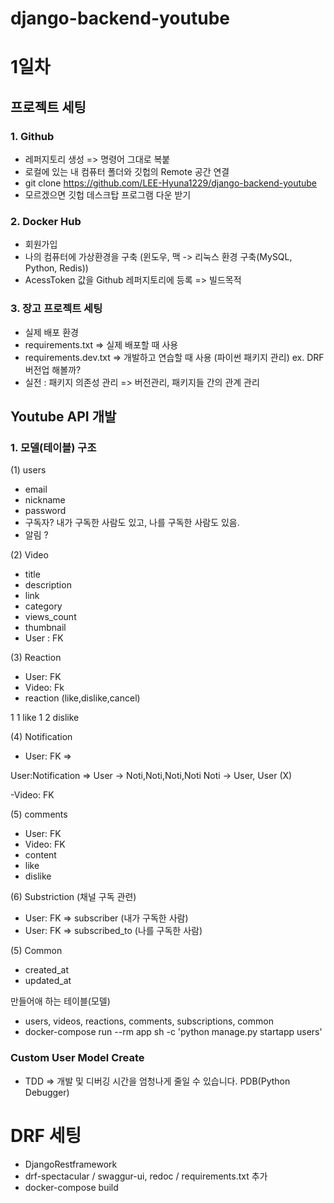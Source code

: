 # django-backend-youtube
# 1일차
## 프로젝트 세팅
### 1. Github
- 레퍼지토리 생성 => 명령어 그대로 복붙
- 로컬에 있는 내 컴퓨터 폴더와 깃헙의 Remote 공간 연결
- git clone https://github.com/LEE-Hyuna1229/django-backend-youtube
- 모르겠으면 깃헙 데스크탑 프로그램 다운 받기

### 2. Docker Hub
- 회원가입
- 나의 컴퓨터에 가상환경을 구축 (윈도우, 맥 -> 리눅스 환경 구축(MySQL, Python, Redis))
- AcessToken 값을 Github 레퍼지토리에 등록 => 빌드목적

### 3. 장고 프로젝트 세팅
- 실제 배포 환경
- requirements.txt => 실제 배포할 때 사용
- requirements.dev.txt => 개발하고 연습할 때 사용 (파이썬 패키지 관리)
  ex. DRF 버전업 해볼까?
- 실전 : 패키지 의존성 관리 => 버전관리, 패키지들 간의 관계 관리

## Youtube API 개발

### 1. 모델(테이블) 구조

(1) users
- email
- nickname
- password
- 구독자? 내가 구독한 사람도 있고, 나를 구독한 사람도 있음.
- 알림 ?

(2) Video
- title
- description
- link 
- category
- views_count
- thumbnail
- User : FK

<!-- - 올린 날짜/수정날짜 => common -->

(3) Reaction
- User: FK
- Video: Fk
- reaction (like,dislike,cancel)

1 1 like
1 2 dislike

(4) Notification
- User: FK =>

User:Notification => 
User -> Noti,Noti,Noti,Noti
Noti -> User, User (X)

-Video: FK

(5) comments
- User: FK
- Video: FK
- content
- like
- dislike

(6) Substriction (채널 구독 관련)
- User: FK => subscriber (내가 구독한 사람)
- User: FK => subscribed_to (나를 구독한 사람)

(5) Common
- created_at
- updated_at

만들어애 하는 테이블(모델)
- users, videos, reactions, comments, subscriptions, common
- docker-compose run --rm app sh -c 'python manage.py startapp users'

### Custom User Model Create
- TDD => 개발 및 디버깅 시간을 엄청나게 줄일 수 있습니다. PDB(Python Debugger)

# DRF 세팅
- DjangoRestframework
- drf-spectacular / swaggur-ui, redoc / requirements.txt 추가
- docker-compose build
